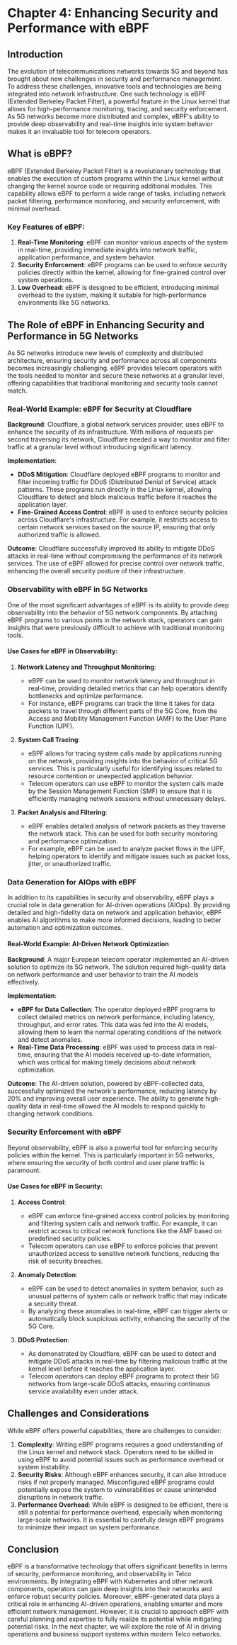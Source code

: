 # Chapter 4: Enhancing Security and Performance with eBPF

## Introduction

The evolution of telecommunications networks towards 5G and beyond has brought about new challenges in security and performance management. To address these challenges, innovative tools and technologies are being integrated into network infrastructure. One such technology is eBPF (Extended Berkeley Packet Filter), a powerful feature in the Linux kernel that allows for high-performance monitoring, tracing, and security enforcement. As 5G networks become more distributed and complex, eBPF's ability to provide deep observability and real-time insights into system behavior makes it an invaluable tool for telecom operators.

## What is eBPF?

eBPF (Extended Berkeley Packet Filter) is a revolutionary technology that enables the execution of custom programs within the Linux kernel without changing the kernel source code or requiring additional modules. This capability allows eBPF to perform a wide range of tasks, including network packet filtering, performance monitoring, and security enforcement, with minimal overhead. 

### Key Features of eBPF:

1. **Real-Time Monitoring**: eBPF can monitor various aspects of the system in real-time, providing immediate insights into network traffic, application performance, and system behavior.
2. **Security Enforcement**: eBPF programs can be used to enforce security policies directly within the kernel, allowing for fine-grained control over system operations.
3. **Low Overhead**: eBPF is designed to be efficient, introducing minimal overhead to the system, making it suitable for high-performance environments like 5G networks.

## The Role of eBPF in Enhancing Security and Performance in 5G Networks

As 5G networks introduce new levels of complexity and distributed architecture, ensuring security and performance across all components becomes increasingly challenging. eBPF provides telecom operators with the tools needed to monitor and secure these networks at a granular level, offering capabilities that traditional monitoring and security tools cannot match.

### Real-World Example: eBPF for Security at Cloudflare

**Background**: Cloudflare, a global network services provider, uses eBPF to enhance the security of its infrastructure. With millions of requests per second traversing its network, Cloudflare needed a way to monitor and filter traffic at a granular level without introducing significant latency.

**Implementation**:
- **DDoS Mitigation**: Cloudflare deployed eBPF programs to monitor and filter incoming traffic for DDoS (Distributed Denial of Service) attack patterns. These programs run directly in the Linux kernel, allowing Cloudflare to detect and block malicious traffic before it reaches the application layer.
- **Fine-Grained Access Control**: eBPF is used to enforce security policies across Cloudflare's infrastructure. For example, it restricts access to certain network services based on the source IP, ensuring that only authorized traffic is allowed.

**Outcome**: Cloudflare successfully improved its ability to mitigate DDoS attacks in real-time without compromising the performance of its network services. The use of eBPF allowed for precise control over network traffic, enhancing the overall security posture of their infrastructure.

### Observability with eBPF in 5G Networks

One of the most significant advantages of eBPF is its ability to provide deep observability into the behavior of 5G network components. By attaching eBPF programs to various points in the network stack, operators can gain insights that were previously difficult to achieve with traditional monitoring tools.

#### Use Cases for eBPF in Observability:

1. **Network Latency and Throughput Monitoring**:
   - eBPF can be used to monitor network latency and throughput in real-time, providing detailed metrics that can help operators identify bottlenecks and optimize performance.
   - For instance, eBPF programs can track the time it takes for data packets to travel through different parts of the 5G Core, from the Access and Mobility Management Function (AMF) to the User Plane Function (UPF).

2. **System Call Tracing**:
   - eBPF allows for tracing system calls made by applications running on the network, providing insights into the behavior of critical 5G services. This is particularly useful for identifying issues related to resource contention or unexpected application behavior.
   - Telecom operators can use eBPF to monitor the system calls made by the Session Management Function (SMF) to ensure that it is efficiently managing network sessions without unnecessary delays.

3. **Packet Analysis and Filtering**:
   - eBPF enables detailed analysis of network packets as they traverse the network stack. This can be used for both security monitoring and performance optimization.
   - For example, eBPF can be used to analyze packet flows in the UPF, helping operators to identify and mitigate issues such as packet loss, jitter, or unauthorized traffic.

### Data Generation for AIOps with eBPF

In addition to its capabilities in security and observability, eBPF plays a crucial role in data generation for AI-driven operations (AIOps). By providing detailed and high-fidelity data on network and application behavior, eBPF enables AI algorithms to make more informed decisions, leading to better automation and optimization outcomes.

#### Real-World Example: AI-Driven Network Optimization

**Background**: A major European telecom operator implemented an AI-driven solution to optimize its 5G network. The solution required high-quality data on network performance and user behavior to train the AI models effectively.

**Implementation**:
- **eBPF for Data Collection**: The operator deployed eBPF programs to collect detailed metrics on network performance, including latency, throughput, and error rates. This data was fed into the AI models, allowing them to learn the normal operating conditions of the network and detect anomalies.
- **Real-Time Data Processing**: eBPF was used to process data in real-time, ensuring that the AI models received up-to-date information, which was critical for making timely decisions about network optimization.

**Outcome**: The AI-driven solution, powered by eBPF-collected data, successfully optimized the network's performance, reducing latency by 20% and improving overall user experience. The ability to generate high-quality data in real-time allowed the AI models to respond quickly to changing network conditions.

### Security Enforcement with eBPF

Beyond observability, eBPF is also a powerful tool for enforcing security policies within the kernel. This is particularly important in 5G networks, where ensuring the security of both control and user plane traffic is paramount.

#### Use Cases for eBPF in Security:

1. **Access Control**:
   - eBPF can enforce fine-grained access control policies by monitoring and filtering system calls and network traffic. For example, it can restrict access to critical network functions like the AMF based on predefined security policies.
   - Telecom operators can use eBPF to enforce policies that prevent unauthorized access to sensitive network functions, reducing the risk of security breaches.

2. **Anomaly Detection**:
   - eBPF can be used to detect anomalies in system behavior, such as unusual patterns of system calls or network traffic that may indicate a security threat. 
   - By analyzing these anomalies in real-time, eBPF can trigger alerts or automatically block suspicious activity, enhancing the security of the 5G Core.

3. **DDoS Protection**:
   - As demonstrated by Cloudflare, eBPF can be used to detect and mitigate DDoS attacks in real-time by filtering malicious traffic at the kernel level before it reaches the application layer.
   - Telecom operators can deploy eBPF programs to protect their 5G networks from large-scale DDoS attacks, ensuring continuous service availability even under attack.

## Challenges and Considerations

While eBPF offers powerful capabilities, there are challenges to consider:

1. **Complexity**: Writing eBPF programs requires a good understanding of the Linux kernel and network stack. Operators need to be skilled in using eBPF to avoid potential issues such as performance overhead or system instability.
2. **Security Risks**: Although eBPF enhances security, it can also introduce risks if not properly managed. Misconfigured eBPF programs could potentially expose the system to vulnerabilities or cause unintended disruptions in network traffic.
3. **Performance Overhead**: While eBPF is designed to be efficient, there is still a potential for performance overhead, especially when monitoring large-scale networks. It is essential to carefully design eBPF programs to minimize their impact on system performance.

## Conclusion

eBPF is a transformative technology that offers significant benefits in terms of security, performance monitoring, and observability in Telco environments. By integrating eBPF with Kubernetes and other network components, operators can gain deep insights into their networks and enforce robust security policies. Moreover, eBPF-generated data plays a critical role in enhancing AI-driven operations, enabling smarter and more efficient network management. However, it is crucial to approach eBPF with careful planning and expertise to fully realize its potential while mitigating potential risks. In the next chapter, we will explore the role of AI in driving operations and business support systems within modern Telco networks.
